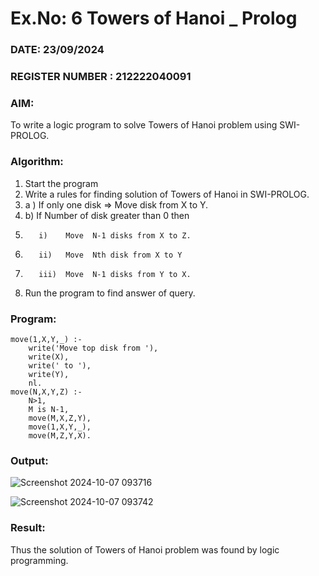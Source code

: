 # Ex.No: 6   Towers of Hanoi _ Prolog 
### DATE:  23/09/2024                                                                          
### REGISTER NUMBER : 212222040091
### AIM: 
To  write  a logic program  to solve Towers of Hanoi problem  using SWI-PROLOG. 
### Algorithm:
1. Start the program
2.  Write a rules for finding solution of Towers of Hanoi in SWI-PROLOG.
3.  a )	If only one disk  => Move disk from X to Y.
4.  b)	If Number of disk greater than 0 then
5.        i)	Move  N-1 disks from X to Z.
6.        ii)	Move  Nth disk from X to Y
7.        iii)	Move  N-1 disks from Y to X.
8. Run the program  to find answer of  query.

### Program:

```
move(1,X,Y,_) :-  
    write('Move top disk from '), 
    write(X), 
    write(' to '), 
    write(Y), 
    nl. 
move(N,X,Y,Z) :- 
    N>1, 
    M is N-1, 
    move(M,X,Z,Y), 
    move(1,X,Y,_), 
    move(M,Z,Y,X).
```



### Output:

![Screenshot 2024-10-07 093716](https://github.com/user-attachments/assets/4d1122c3-1416-41bd-a6b7-91a2b1201f6a)


![Screenshot 2024-10-07 093742](https://github.com/user-attachments/assets/2dc314c7-ee10-4ff9-b89c-f0b22927575e)



### Result:
Thus the solution of Towers of Hanoi problem was found by logic programming.
